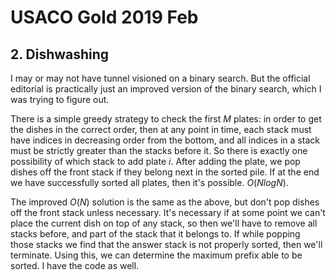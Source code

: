 # USACO Gold 2019 Feb

## 2. Dishwashing
I may or may not have tunnel visioned on a binary search. But the official editorial is practically just an improved version of the binary search, which I was trying to figure out.

There is a simple greedy strategy to check the first $M$ plates: in order to get the dishes in the correct order, then at any point in time, each stack must have indices in decreasing order from the bottom, and all indices in a stack must be strictly greater than the stacks before it. So there is exactly one possibility of which stack to add plate $i$. After adding the plate, we pop dishes off the front stack if they belong next in the sorted pile. If at the end we have successfully sorted all plates, then it's possible. $O(NlogN)$.

The improved $O(N)$ solution is the same as the above, but don't pop dishes off the front stack unless necessary. It's necessary if at some point we can't place the current dish on top of any stack, so then we'll have to remove all stacks before, and part of the stack that it belongs to. If while popping those stacks we find that the answer stack is not properly sorted, then we'll terminate. Using this, we can determine the maximum prefix able to be sorted. I have the code as well.
